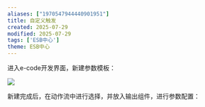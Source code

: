 ```yaml
---
aliases: ["1970547944440901951"]
title: 自定义触发
created: 2025-07-29
modified: 2025-07-29
tags: ['ESB中心']
theme: ESB中心
---
```


进入e-code开发界面，新建参数模板：

![](https://myhelpdoc.oss-cn-heyuan.aliyuncs.com/mdimages/d84369d2c52bb282f9177e4b340bbbc5.jpg)

新建完成后，在动作流中进行选择，并放入输出组件，进行参数配置：

